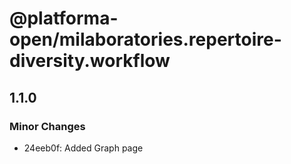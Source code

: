 # @platforma-open/milaboratories.repertoire-diversity.workflow

## 1.1.0

### Minor Changes

- 24eeb0f: Added Graph page
